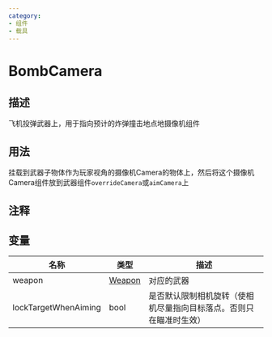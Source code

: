 ```yaml
---
category: 
- 组件
- 载具
---
```

# BombCamera
## 描述

飞机投弹武器上，用于指向预计的炸弹撞击地点地摄像机组件

## 用法

挂载到武器子物体作为玩家视角的摄像机Camera的物体上，然后将这个摄像机Camera组件放到武器组件`overrideCamera`或`aimCamera`上

## 注释

## 变量
| 名称 | 类型 | 描述 |
| ----------- | ----------- | ----------- |
| weapon | [Weapon](./Weapon.md) | 对应的武器 |  
| lockTargetWhenAiming  | bool | 是否默认限制相机旋转（使相机尽量指向目标落点。否则只在瞄准时生效） |  

